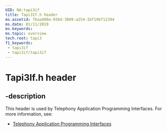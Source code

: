 ```yaml
---
UID: NA:tapi3if
title: Tapi3If.h header
ms.assetid: fbaa400a-936d-3809-a254-1bf196f12294
ms.date: 01/11/2019
ms.keywords: 
ms.topic: overview
tech.root: tapi3
f1_keywords:
 - tapi3if
 - tapi3if/tapi3if
---
```


# Tapi3If.h header


## -description

This header is used by Telephony Application Programming Interfaces. For more information, see:

- [Telephony Application Programming Interfaces](../_tapi3/index.md)

